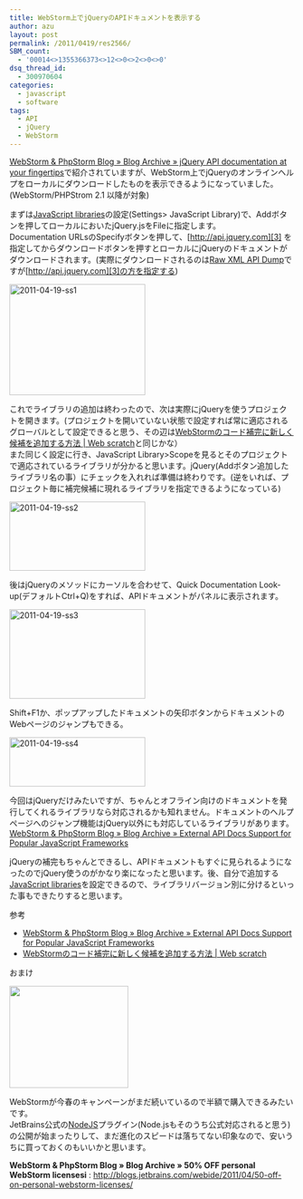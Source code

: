 ```yaml
---
title: WebStorm上でjQueryのAPIドキュメントを表示する
author: azu
layout: post
permalink: /2011/0419/res2566/
SBM_count:
  - '00014<>1355366373<>12<>0<>2<>0<>0'
dsq_thread_id:
  - 300970604
categories:
  - javascript
  - software
tags:
  - API
  - jQuery
  - WebStorm
---
```

[WebStorm & PhpStorm Blog » Blog Archive » jQuery API documentation at your fingertips][1]で紹介されていますが、WebStorm上でjQueryのオンラインヘルプをローカルにダウンロードしたものを表示できるようになっていました。(WebStorm/PHPStrom 2.1 以降が対象)

まずは[JavaScript libraries][2]の設定(Settings> JavaScript Library)で、Addボタンを押してローカルにおいたjQuery.jsをFileに指定します。   
Documentation URLsのSpecifyボタンを押して、[http://api.jquery.com][3] を指定してからダウンロードボタンを押すとローカルにjQueryのドキュメントがダウンロードされます。(実際にダウンロードされるのは[Raw XML API Dump][4]ですが[http://api.jquery.com][3]の方を指定する)

<a class="thickbox" href="http://efcl.infol/wp-content/uploads/2011/04/2011-04-19-ss1.png"><img style="background-image: none; border-right-width: 0px; padding-left: 0px; padding-right: 0px; display: inline; border-top-width: 0px; border-bottom-width: 0px; border-left-width: 0px; padding-top: 0px" title="2011-04-19-ss1" border="0" alt="2011-04-19-ss1" src="http://efcl.infol/wp-content/uploads/2011/04/2011-04-19-ss1_thumb.png" width="240" height="196" /></a>

これでライブラリの追加は終わったので、次は実際にjQueryを使うプロジェクトを開きます。(プロジェクトを開いていない状態で設定すれば常に適応されるグローバルとして設定できると思う、その辺は[WebStormのコード補完に新しく候補を追加する方法 | Web scratch][5]と同じかな）   
また同じく設定に行き、JavaScript Library>Scopeを見るとそのプロジェクトで適応されているライブラリが分かると思います。jQuery(Addボタン追加したライブラリ名の事）にチェックを入れれば準備は終わりです。(逆をいれば、プロジェクト毎に補完候補に現れるライブラリを指定できるようになっている)

[<img style="background-image: none; border-bottom: 0px; border-left: 0px; padding-left: 0px; padding-right: 0px; display: inline; border-top: 0px; border-right: 0px; padding-top: 0px" title="2011-04-19-ss2" border="0" alt="2011-04-19-ss2" src="http://efcl.infol/wp-content/uploads/2011/04/2011-04-19-ss2_thumb.png" width="240" height="122" />][6]

後はjQueryのメソッドにカーソルを合わせて、Quick Documentation Look-up(デフォルトCtrl+Q)をすれば、APIドキュメントがパネルに表示されます。

<a class="thickbox" href="http://efcl.infol/wp-content/uploads/2011/04/2011-04-19-ss3.png"><img style="background-image: none; border-right-width: 0px; padding-left: 0px; padding-right: 0px; display: inline; border-top-width: 0px; border-bottom-width: 0px; border-left-width: 0px; padding-top: 0px" title="2011-04-19-ss3" border="0" alt="2011-04-19-ss3" src="http://efcl.infol/wp-content/uploads/2011/04/2011-04-19-ss3_thumb.png" width="240" height="158" /></a>

Shift+F1か、ポップアップしたドキュメントの矢印ボタンからドキュメントのWebページのジャンプもできる。

<a class="thickbox" href="http://efcl.infol/wp-content/uploads/2011/04/2011-04-19-ss4.png"><img style="background-image: none; border-right-width: 0px; padding-left: 0px; padding-right: 0px; display: inline; border-top-width: 0px; border-bottom-width: 0px; border-left-width: 0px; padding-top: 0px" title="2011-04-19-ss4" border="0" alt="2011-04-19-ss4" src="http://efcl.infol/wp-content/uploads/2011/04/2011-04-19-ss4_thumb.png" width="240" height="87" /></a>

今回はjQueryだけみたいですが、ちゃんとオフライン向けのドキュメントを発行してくれるライブラリなら対応されるかも知れません。ドキュメントのヘルプページへのジャンプ機能はjQuery以外にも対応しているライブラリがあります。   
[WebStorm & PhpStorm Blog » Blog Archive » External API Docs Support for Popular JavaScript Frameworks][7]

jQueryの補完もちゃんとできるし、APIドキュメントもすぐに見られるようになったのでjQuery使うのがかなり楽になったと思います。後、自分で追加する[JavaScript libraries][2]を設定できるので、ライブラリバージョン別に分けるといった事もできたりすると思います。

参考

*   [WebStorm & PhpStorm Blog » Blog Archive » External API Docs Support for Popular JavaScript Frameworks][7] 
*   [WebStormのコード補完に新しく候補を追加する方法 | Web scratch][5]

おまけ

[<img title="WS_SpringOffer_2" alt="" src="http://efcl.infol/wp-content/uploads/2011/04/WS_SpringOffer_2.jpg" width="210" height="180" />][8]

WebStormが今春のキャンペーンがまだ続いているので半額で購入できるみたいです。   
JetBrains公式の[NodeJS][9]プラグイン(Node.jsもそのうち公式対応されると思う)の公開が始まったりして、まだ進化のスピードは落ちてない印象なので、安いうちに買っておくのもいいかと思います。

**WebStorm & PhpStorm Blog » Blog Archive » 50% OFF personal WebStorm licensesi**
:   <http://blogs.jetbrains.com/webide/2011/04/50-off-on-personal-webstorm-licenses/>

 [1]: http://blogs.jetbrains.com/webide/2011/04/jquery-offline-doc/
 [2]: http://blogs.jetbrains.com/webide/2010/11/working-with-javascript-libraries-in-phpstorm-webstorm/
 [3]: http://api.jquery.com "http://api.jquery.com"
 [4]: http://api.jquery.com/api/
 [5]: http://efcl.info/2010/1203/res2152/
 [6]: http://efcl.infol/wp-content/uploads/2011/04/2011-04-19-ss2.png
 [7]: http://blogs.jetbrains.com/webide/2011/01/external-api-docs-support-for-popular-javascript-frameworks/
 [8]: http://www.jetbrains.com/webstorm/buy/
 [9]: http://plugins.jetbrains.com/plugin/?webide&id=6098